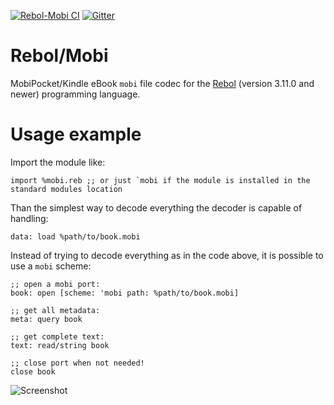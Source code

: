 [![Rebol-Mobi CI](https://github.com/Oldes/Rebol-Mobi/actions/workflows/main.yml/badge.svg)](https://github.com/Oldes/Rebol-Mobi/actions/workflows/main.yml)
[![Gitter](https://badges.gitter.im/rebol3/community.svg)](https://app.gitter.im/#/room/#Rebol3:gitter.im)

# Rebol/Mobi

MobiPocket/Kindle eBook `mobi` file codec for the [Rebol](https://github.com/Oldes/Rebol3) (version 3.11.0 and newer) programming language.

# Usage example

Import the module like:
```
import %mobi.reb ;; or just `mobi if the module is installed in the standard modules location
```

Than the simplest way to decode everything the decoder is capable of handling:
```rebol
data: load %path/to/book.mobi
```

Instead of trying to decode everything as in the code above, it is possible to use a `mobi` scheme:
```rebol
;; open a mobi port:
book: open [scheme: 'mobi path: %path/to/book.mobi]

;; get all metadata:
meta: query book

;; get complete text:
text: read/string book

;; close port when not needed!
close book
```

![Screenshot](https://matrix-client.matrix.org/_matrix/media/v3/download/matrix.org/besDNKhrvpGvkhkgFckPifoG?allow_redirect=true)

